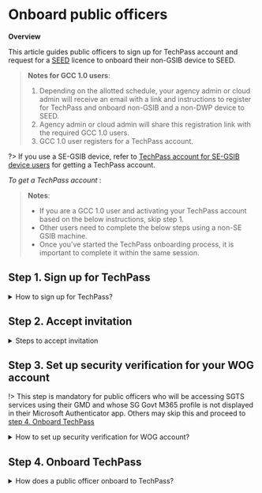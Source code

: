 # Onboard public officers

**Overview**

This article guides public officers to sign up for TechPass account and request for a [SEED](https://docs.developer.tech.gov.sg/docs/security-suite-for-engineering-endpoint-devices/#/) licence to onboard their non-GSIB device to SEED.

> **Notes for GCC 1.0 users**:
>1. Depending on the allotted schedule, your agency admin or cloud admin will receive an email with a link and instructions to register for TechPass and onboard non-GSIB and a non-DWP device to SEED.
>1. Agency admin or cloud admin will share this registration link with the required GCC 1.0 users.
>1. GCC 1.0 user registers for a TechPass account.

?> If you use a SE-GSIB device, refer to [TechPass account for SE-GSIB device users](support/overview?id=techpass-account-for-se-gsib-device-users) for getting a TechPass account.


*To get a TechPass account* :

> **Notes**:
>- If you are a GCC 1.0 user and activating your TechPass account based on the below instructions, skip step 1.
>- Other users need to complete the below steps using a non-SE GSIB machine.
>- Once you've started the TechPass onboarding process, it is important to complete it within the same session.

## Step 1. Sign up for TechPass
<details>
  <summary>How to sign up for TechPass?</summary>

  Public officers sign up for their TechPass account using their official email address. An invitation link will be sent to this email address for them to accept.

?> Note: As LiteMail accounts are not supported, upgrade to a standard mailbox before signing up for TechPass. Format of a standard, official email address of a public officer will be *your_name<span>@</span>agency.gov.sg*


  _To get a TechPass invitation link:_

  1. Use your GSIB device to go to [TechPass portal](http://portal.techpass.gov.sg) and click **Sign Up**.

  <kbd>![sign-up](assets/images/onboarding/po-non-se/sign-up-new.png)</kbd>

  2. Enter your official email address.
  3. Indicate if you would like to onboard to SEED and select **I'm not a robot**.

  ?> Tip: Format of your official email address shall be *your_name<span>@</span>agency.gov.sg* or *your_name<span>@</span>tech.gov.sg*

  <kbd>![sign-up-submit](assets/images/onboarding/po-non-se/latest-po-sign-up-non-se-gsib-1.png)</kbd>

  4. Click **Submit**. An invitation will be sent to this email address.

  <div class="warn">
    <ul>
        <li>A TechPass account is created for you now but this will be in pending state. This becomes activated once you complete the TechPass onboarding journey as explained in the following steps.</li>
        <li>Public officers who have opted to enrol their device with SEED will receive the SEED onboarding instructions email around the next 3 business days.</li>
        <li>Complete onboarding to TechPass before enrolling your non-GSIB device with SEED.</li>
    </ul>
    </div>

</details>

## Step 2. Accept invitation

<details>
  <summary>Steps to accept invitation</summary>

  Public officer has to accept this invitation within 30 days to onboard to TechPass. Invitation is not valid after 30 days and you need to sign up again for a TechPass account.

  _To accept TechPass invitation:_

  1. Search for the email with the invitation link in your inbox.

  ?> If you do not see this email in your inbox, check if it is the same email address you provided during sign up, and if a spam filter or email rule moved it to other folders, Junk Email, Deleted Items or Archive folder.

  2. Click **Accept invitation** and proceed with **Onboarding  to TechPass**.

  <kbd>![accept-invitation](assets/images/onboarding/po-non-se/accept-invitation.png)</kbd>


</details>

## Step 3. Set up security verification for your WOG account

!> This step is mandatory for public officers who will be accessing SGTS services using their GMD and whose SG Govt M365 profile is not displayed in their Microsoft Authenticator app. Others may skip this and proceed to  [step 4. Onboard TechPass](#step-4-onboard-techpass)

<details>
  <summary>How to set up security verification for WOG account?</summary>

  Public officers need to set up security verification(multi-factor authentication) for their Whole-of-Government(WOG) account to access Singapore Government Technology Stack (SGTS) services and tools from their GMD device.

  _To set up security verification for WOG account:_

  1. Use your GSIB device to go to [Azure Active Directory](https://account.activedirectory.windowsazure.com/proofup.aspx).

  ?> If you are prompted to sign in, use your organisation email address and GSIB device password.

  2. Select **Mobile app** as the preferred authenticating method, and we strongly recommend you to choose **Receive notifications for verification**.

  3. Click **Set up**.
  <kbd>![security-verification](assets/images/security-verification-for-wog/step-1-selection.png)</kbd>
  4. Follow the on-screen instructions displayed on the **Configure mobile app** page.
  <kbd>![scan-qr-code](assets/images/security-verification-for-wog/reset-wog-mfa/scan-qr-code-updated.png)</kbd>
  Once you scan the QR code displayed on your computer screen, your WOG account will be listed on the authenticator app and when you click **Next** your activation status is confirmed.

  5. In the **Additional security verification** page, click **Next**.
  <kbd>![after-scan](assets/images/security-verification-for-wog/additional-security-verification-next.png)</kbd>
  6. To verify that you are reachable on your mobile device, a notification is sent to your mobile app. Approve sign-in on the **Authenticator** app.
  7. Click **Done**.
  <kbd>![step2-done](assets/images/security-verification-for-wog/step2-done.png)</kbd>
  8. Your **Profile** page is displayed.
  <kbd>![profile-page](assets/images/security-verification-for-wog/completion-of-setup.png)</kbd>

  </details>

## Step 4. Onboard TechPass
<details>
  <summary>How does a public officer onboard to TechPass?</summary>

  _To onboard in to your TechPass account:_

  1. If you are already signed in to your WOG account, when you accept the TechPass invitation, you will be directed to **Review Permissions**. Click **Accept**.

  <kbd>![after-accept-invitation-1](assets/images/onboarding/po-non-se/after-accept-invitation-1.png ':size=400')</kbd>

  ?> If you are not signed in to your WOG account while accepting the invitation, you will be prompted to sign in before proceeding further.

  2. Click **Log in with TechPass**.

  <kbd>![log-in-with-techpass](assets/images/onboarding/po-non-se/log-in-with-techpass.png ':size=400')</kbd>

  3. Click **Next**.

  <kbd>![more-info-after-login](assets/images/onboarding/po-non-se/more-info-after-login.png ':size=400')</kbd>

  4. Ensure that the email address which you used to sign up for TechPass account is displayed as username.

  5. Choose one of the following options and click **Next**.

    - If you do not have Microsoft Authenticator app(recommended) on your mobile phone, download and install it on your [Microsoft phone](https://www.microsoft.com/en-sg/store/apps/windows-phone), [Android](https://play.google.com/store/apps?hl=en&amp;gl=US) or [iOS phone](https://www.apple.com/app-store/) and complete the wizard.
    - To use other authenticators, click **I want to use a different authenticator app.**
    - To use other methods, click **I want to setup a different method.**

    <kbd>![set-up-authenticating-method](assets/images/onboarding/po-non-se/set-up-authenticating-method.png)</kbd>

  ?> While we recommend Microsoft Authenticator, you can choose any other authenticator app. As we recommend Microsoft Authenticator, this article guides you to set up multi-factor authentication for your TechPass account using that. For other authenticators, refer to the respective help resources.

  6. On your mobile device, open Microsoft **Authenticator** and tap **+ Add account** > **Work or School account**.
  7. Go back to your computer and click **Next**.

  <kbd>![keep-your-account-secure-next](assets/images/onboarding/po-non-se/keep-your-account-secure-next.png)</kbd>

  8. Scan the QR code displayed on your computer screen and click **Next**. Your TechPass account gets activated and linked to the authenticator app.

  <kbd>![after-scanning-qr-code](assets/images/onboarding/po-non-se/after-scanning-qr-code.png)</kbd>

  Authenticator will send a notification for you to approve and confirm if this verification was set up correctly.

  9. Tap **APPROVE** on your mobile device and on your computer, you will see that you have approved your sign-in.

  10. Click **Next**.

  <kbd>![sign-in-approved](assets/images/onboarding/po-non-se/sign-in-approved.png)</kbd>

  11. When you see the success message, click **Done**.

  <kbd>![authenticator-set-up-success](assets/images/onboarding/po-non-se/success-onboard.png)</kbd>

  You will now be directed to the Terms of Use page.

  12. Click the arrow to view the **TechPass Terms of Use**.

  <kbd>![techpass-terms-of-use](assets/images/onboarding/po-non-se/techpass-terms-of-use.png)</kbd>

  13. Read the TechPass **Terms of Use** and click **Accept**.

  <kbd>![accept-terms-of-use](assets/images/onboarding/po-non-se/accept-terms-of-use.png)</kbd>

  14. Click the arrow to view the **TechPass Privacy Policy**.

  <kbd>![techpass-view-privacy-policy](assets/images/onboarding/po-non-se/techpass-view-privacy-policy.png)</kbd>

  15. Read the TechPass **Privacy Policy** and click **Accept**.

  <kbd>![accept-techpass-privacy-policy](assets/images/onboarding/po-non-se/accept-techpass-privacy-policy.png)</kbd>

  16. Click the arrow to view the **TechPass MDM AUP Policy**.

  <kbd>![mdm-acceptable-use-policy](assets/images/onboarding/po-non-se/mdm-aup-1.png)</kbd>

  17. Read the policy details and click **Accept**.

  <kbd>![mdm-acceptable-use-policy](assets/images/onboarding/po-non-se/accept-mdm-aup.png)</kbd>

  You have now successfully onboarded to TechPass. You may now proceed to onboard your non-GSIB device to SEED.

?> Refer to [Prerequisites for onboarding your device to SEED](https://docs.developer.tech.gov.sg/docs/security-suite-for-engineering-endpoint-devices/#/prerequisites-for-onboarding) before proceeding to onboard your non-GSIB device to SEED.

</details>
